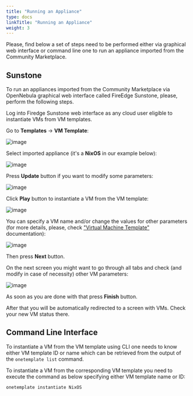 ```yaml
---
title: "Running an Appliance"
type: docs
linkTitle: "Running an Appliance"
weight: 3
---
```


Please, find below a set of steps need to be performed either via graphical web interface or command line one to run an appliance imported from the Community Marketplace.

## Sunstone
To run an appliances imported from the Community Marketplace via OpenNebula graphical web interface called FireEdge Sunstone, please, perform the following steps.

Log into Firedge Sunstone web interface as any cloud user eligible to instantiate VMs from VM templates.

Go to **Templates** -> **VM Template**:

![image](/images/marketplaces/community_mp/running_appliance_menu.png)

Select imported appliance (it's a **NixOS** in our example below):

![image](/images/marketplaces/community_mp/running_appliance_nixos.png)

Press **Update** button if you want to modify some parameters:

![image](/images/marketplaces/community_mp/running_appliance_nixos_update.png)

Click **Play** button to instantiate a VM from the VM template:

![image](/images/marketplaces/community_mp/running_appliance_nixos_instantiate.png)

You can specify a VM name and/or change the values for other parameters (for more details, please, check ["Virtual Machine Template"](/product/operation_references/configuration_references/template/) documentation):

![image](/images/marketplaces/community_mp/running_appliance_nixos_instantiate_next.png)

Then press **Next** button.

On the next screen you might want to go through all tabs and check (and modify in case of necessity) other VM parameters:

![image](/images/marketplaces/community_mp/running_appliance_nixos_instantiate_finish.png)

As soon as you are done with that press **Finish** button.

After that you will be automatically redirected to a screen with VMs. Check your new VM status there.

## Command Line Interface
To instantiate a VM from the VM template using CLI one needs to know either VM template ID or name which can be retrieved from the output of the `onetemplate list` command.

To instantiate a VM from the corresponding VM template you need to execute the command as below specifying either VM template name or ID:
```
onetemplate instantiate NixOS
```

